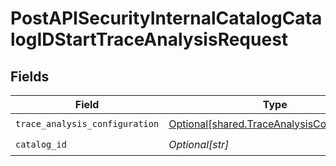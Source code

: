 # PostAPISecurityInternalCatalogCatalogIDStartTraceAnalysisRequest


## Fields

| Field                                                                                                | Type                                                                                                 | Required                                                                                             | Description                                                                                          |
| ---------------------------------------------------------------------------------------------------- | ---------------------------------------------------------------------------------------------------- | ---------------------------------------------------------------------------------------------------- | ---------------------------------------------------------------------------------------------------- |
| `trace_analysis_configuration`                                                                       | [Optional[shared.TraceAnalysisConfiguration]](undefined/models/shared/traceanalysisconfiguration.md) | :heavy_check_mark:                                                                                   | N/A                                                                                                  |
| `catalog_id`                                                                                         | *Optional[str]*                                                                                      | :heavy_check_mark:                                                                                   | N/A                                                                                                  |